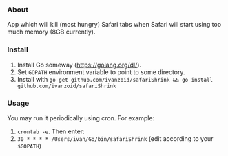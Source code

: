### About

App which will kill (most hungry) Safari tabs when Safari will start using too much memory (8GB currently).


### Install

1. Install Go someway (https://golang.org/dl/).
2. Set `GOPATH` environment variable to point to some directory.
3. Install with `go get github.com/ivanzoid/safariShrink && go install github.com/ivanzoid/safariShrink`

### Usage

You may run it periodically using cron. For example:

1. `crontab -e`. Then enter:
2. `30 * * * * /Users/ivan/Go/bin/safariShrink` (edit according to your `$GOPATH`)